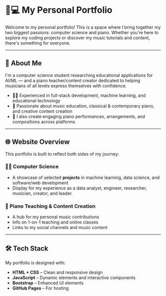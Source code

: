 # 🎵💻 My Personal Portfolio

Welcome to my personal portfolio! This is a space where I bring together my two biggest passions: computer science and piano. Whether you're here to explore my coding projects or discover my music tutorials and content, there's something for everyone.

---

## 🧠 About Me

I'm a computer science student researching educational applications for AI/ML — and a piano teacher/content creator dedicated to helping musicians of all levels express themselves with confidence.

- 👨‍💻 Experienced in full-stack development, machine learning, and educational technology
- 🎹 Passionate about music education, classical & contemporary piano, and creative content creation
- 🎥 I also create engaging piano performances, arrangements, and compositions across platforms

---

## 🌐 Website Overview

This portfolio is built to reflect both sides of my journey:

### 👨‍💻 Computer Science
- A showcase of selected **projects** in machine learning, data science, and software/web development
- Display for my experience as a data analyst, engineer, researcher, musician, creator, and leader.

### 🎹 Piano Teaching & Content Creation
- A hub for my personal music contributions
- Info on 1-on-1 teaching and online classes
- Links to my social channels and music content

---

## 🛠️ Tech Stack

My portfolio is designed with:

- **HTML + CSS** – Clean and responsive design
- **JavaScript** – Dynamic elements and interactive components
- **Bootstrap** – Enhanced UI elements
- **GitHub Pages** – For hosting
